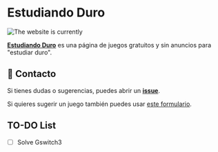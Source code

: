 # Estudiando Duro

![The website is currently](https://img.shields.io/website-up-down-green-red/http/estudiandoduro.vercel.app.svg?label=Estudiando%20Duro)

**[Estudiando Duro](https://estudiandoduro.vercel.app/)** es una página de juegos gratuitos y sin anuncios para "estudiar duro".

## 📩 Contacto
Si tienes dudas o sugerencias, puedes abrir un **[issue](https://github.com/fgbbd/estudiandoduro/issues/new)**.

Si quieres sugerir un juego también puedes usar [este formulario](https://tally.so/r/3yoBvW).

## TO-DO List
- [ ] Solve Gswitch3

